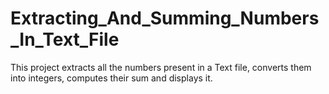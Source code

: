 # Extracting_And_Summing_Numbers_In_Text_File
This project extracts all the numbers present in a Text file, converts them into integers, computes their sum and displays it.
